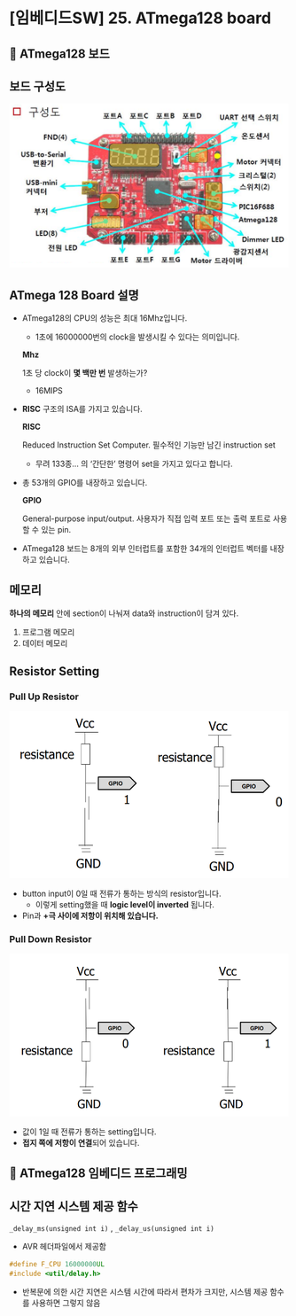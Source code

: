 # [임베디드SW] 25. ATmega128 board

<aside>

# 💖 ATmega128 보드

</aside>

## 보드 구성도

![image.png](image%2056.png)

## ATmega 128 Board 설명

- ATmega128의 CPU의 성능은 최대 16Mhz입니다.
    - 1초에 16000000번의 clock을 발생시킬 수 있다는 의미입니다.
    
    <aside>
    
    **Mhz** 
    
    1초 당 clock이 **몇 백만 번** 발생하는가?
    
    </aside>
    
    - 16MIPS
- **RISC** 구조의 ISA를 가지고 있습니다.
    
    <aside>
    
    **RISC** 
    
    Reduced Instruction Set Computer. 필수적인 기능만 남긴 instruction set
    
    </aside>
    
    - 무려 133종… 의 ‘간단한’ 명령어 set을 가지고 있다고 합니다.
- 총 53개의 GPIO를 내장하고 있습니다.
    
    <aside>
    
    **GPIO**
    
    General-purpose input/output. 사용자가 직접 입력 포트 또는 출력 포트로 사용할 수 있는 pin.
    
    </aside>
    
- ATmega128 보드는 8개의 외부 인터럽트를 포함한 34개의 인터럽트 벡터를 내장하고 있습니다.

## 메모리

**하나의 메모리** 안에 section이 나눠져 data와 instruction이 담겨 있다.

1. 프로그램 메모리
2. 데이터 메모리

## Resistor Setting

### Pull Up Resistor

![image.png](image%2057.png)

- button input이 0일 때 전류가 통하는 방식의 resistor입니다.
    - 이렇게 setting했을 때 **logic level이 inverted** 됩니다.
- Pin과 **+극 사이에 저항이 위치해 있습니다.**

### Pull Down Resistor

![image.png](image%2058.png)

- 값이 1일 때 전류가 통하는 setting입니다.
- **접지 쪽에 저항이 연결**되어 있습니다.

<aside>

# 💖 ATmega128 임베디드 프로그래밍

</aside>

## 시간 지연 시스템 제공 함수

`_delay_ms(unsigned int i)` , `_delay_us(unsigned int i)`

- AVR 헤더파일에서 제공함

```cpp
#define F_CPU 16000000UL
#include <util/delay.h>
```

- 반복문에 의한 시간 지연은 시스템 시간에 따라서 편차가 크지만, 시스템 제공 함수를 사용하면 그렇지 않음
